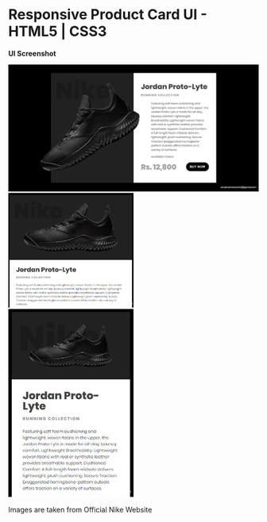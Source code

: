 # Responsive Product Card UI - HTML5 | CSS3 
  <strong> UI Screenshot </strong>
  <p>
    <img src="assets/img/jordan.png"/> </br>
    <img src="assets/img/tab_1.png" width="50%"/>
    <img src="assets/img/mobile_1.png"  width="50%"/>
  <p>
  <p> Images are taken from Official Nike Website </p>
  
